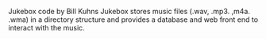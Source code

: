 Jukebox code by Bill Kuhns
Jukebox stores music files (.wav, .mp3. ,m4a. .wma) in a directory structure 
and provides a database and web front end to interact with the music.